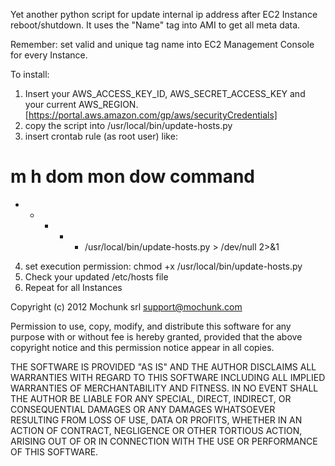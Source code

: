Yet another python script for update internal ip address after EC2 Instance reboot/shutdown. 
It uses the "Name" tag into AMI to get all meta data.

Remember: set valid and unique tag name into EC2 Management Console for every Instance.

To install:
1) Insert your AWS_ACCESS_KEY_ID, AWS_SECRET_ACCESS_KEY and your current AWS_REGION. [https://portal.aws.amazon.com/gp/aws/securityCredentials]
2) copy the script into /usr/local/bin/update-hosts.py 
3) insert crontab rule (as root user) like: 
# m h  dom mon dow   command
* * * * * /usr/local/bin/update-hosts.py > /dev/null 2>&1
4) set execution permission: chmod +x /usr/local/bin/update-hosts.py 
5) Check your updated /etc/hosts file
6) Repeat for all Instances

Copyright (c) 2012 Mochunk srl <support@mochunk.com>

Permission to use, copy, modify, and distribute this software for any
purpose with or without fee is hereby granted, provided that the above
copyright notice and this permission notice appear in all copies.

THE SOFTWARE IS PROVIDED "AS IS" AND THE AUTHOR DISCLAIMS ALL WARRANTIES
WITH REGARD TO THIS SOFTWARE INCLUDING ALL IMPLIED WARRANTIES OF
MERCHANTABILITY AND FITNESS. IN NO EVENT SHALL THE AUTHOR BE LIABLE FOR
ANY SPECIAL, DIRECT, INDIRECT, OR CONSEQUENTIAL DAMAGES OR ANY DAMAGES
WHATSOEVER RESULTING FROM LOSS OF USE, DATA OR PROFITS, WHETHER IN AN
ACTION OF CONTRACT, NEGLIGENCE OR OTHER TORTIOUS ACTION, ARISING OUT OF
OR IN CONNECTION WITH THE USE OR PERFORMANCE OF THIS SOFTWARE.


